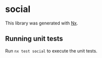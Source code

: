 # social

This library was generated with [Nx](https://nx.dev).

## Running unit tests

Run `nx test social` to execute the unit tests.
